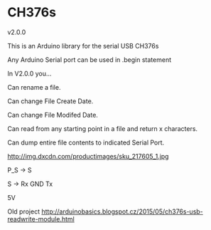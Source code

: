 # CH376s

 v2.0.0

This is an Arduino library for the serial USB CH376s

Any Arduino Serial port can be used in .begin statement

In V2.0.0 you...

Can rename a file.

Can change File Create Date.

Can change File Modifed Date.

Can read from any starting point in a file and return x characters.

Can dump entire file contents to indicated Serial Port.

http://img.dxcdn.com/productimages/sku_217605_1.jpg



P_S -> S

S -> Rx GND Tx        

5V



Old project http://arduinobasics.blogspot.cz/2015/05/ch376s-usb-readwrite-module.html
